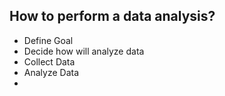 ## How to perform a data analysis?
- Define Goal
- Decide how will analyze data
- Collect Data
- Analyze Data
- 